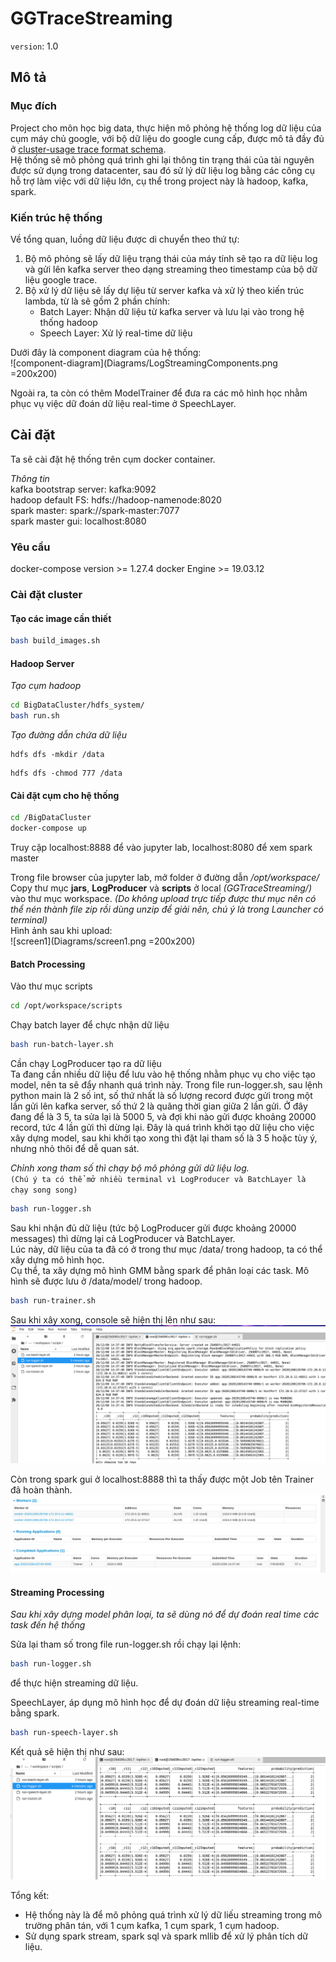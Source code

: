# GGTraceStreaming
`version`: 1.0  

## Mô tả   
### Mục đích
Project cho môn học big data, thực hiện mô phỏng hệ thống log dữ liệu của cụm máy chủ google, với bộ dữ liệu do google cung cấp, được mô tả đầy đủ ở [cluster-usage trace format schema](https://uni2u.tistory.com/attachment/cfile30.uf@26542633597592552C15C1.pdf).  
Hệ thống sẽ mô phỏng quá trình ghi lại thông tin trạng thái của tài nguyên được sử dụng trong datacenter, sau đó sử lý dữ liệu log bằng các công cụ hỗ trợ làm việc với dữ liệu lớn, cụ thể trong project này là hadoop, kafka, spark.  

### Kiến trúc hệ thống 
Về tổng quan, luồng dữ liệu được di chuyển theo thứ tự:  
1. Bộ mô phỏng sẽ lấy dữ liệu trạng thái của máy tính sẽ tạo ra dữ liệu log và gửi lên kafka server theo dạng streaming theo timestamp của bộ dữ liệu google trace.  
2. Bộ xử lý dữ liệu sẽ lấy dự liệu từ server kafka và xử lý theo kiến trúc lambda, từ là sẽ gồm 2 phần chính:  
    - Batch Layer: Nhận dữ liệu từ kafka server và lưu lại vào trong hệ thống hadoop  
    - Speech Layer: Xử lý real-time dữ liệu  
    

Dưới đây là component diagram của hệ thống:  
![component-diagram](Diagrams/LogStreamingComponents.png =200x200)

Ngoài ra, ta còn có thêm ModelTrainer để đưa ra các mô hình học nhằm phục vụ việc dữ đoán dữ liệu real-time ở SpeechLayer.

## Cài đặt 

Ta sẽ cài đặt hệ thống trên cụm docker container.

*Thông tin*  
kafka bootstrap server: kafka:9092  
hadoop default FS: hdfs://hadoop-namenode:8020  
spark master: spark://spark-master:7077   
spark master gui: localhost:8080  

### Yêu cầu 
docker-compose version >= 1.27.4
docker Engine >= 19.03.12

### Cài đặt cluster 

#### Tạo các image cần thiết
```bash
bash build_images.sh
```
#### Hadoop Server 
*Tạo cụm hadoop*  

```bash
cd BigDataCluster/hdfs_system/
bash run.sh
```

*Tạo đường dẫn chứa dữ liệu*  
```
hdfs dfs -mkdir /data 
```  
``` 
hdfs dfs -chmod 777 /data
```

#### Cài đặt cụm cho hệ thống 
```bash
cd /BigDataCluster
docker-compose up
```

Truy cập localhost:8888 để vào jupyter lab, localhost:8080 để xem spark master   

Trong file browser của jupyter lab, mở folder ở đường dẫn _/opt/workspace/_  
Copy thư mục **jars**, **LogProducer** và **scripts** ở local *(GGTraceStreaming/)* vào thư mục workspace. *(Do không upload trực tiếp được thư mục nên có thể nén thành file zip rồi dùng unzip để giải nên, chú ý là trong Launcher có terminal)*  
Hình ảnh sau khi upload:   
![screen1](Diagrams/screen1.png =200x200)

#### Batch Processing  
Vào thư mục scripts  

```bash 
cd /opt/workspace/scripts
```  

Chạy batch layer để chực nhận dữ liệu 

```bash 
bash run-batch-layer.sh 
```  

Cần chạy LogProducer tạo ra dữ liệu  
Ta đang cần nhiều dữ liệu để lưu vào hệ thống nhằm phục vụ cho việc tạo model, nên ta sẽ đẩy nhanh quá trình này. Trong file run-logger.sh, sau lệnh python main là 2 số int, số thứ nhất là số lượng record được gửi trong một lần gửi lên kafka server, số thứ 2 là quãng thời gian giữa 2 lần gửi. Ở đây đang để là 3 5, ta sửa lại là 5000 5, và đợi khi nào gửi được khoảng 20000 record, tức 4 lần gửi thì dừng lại. 
Đây là quá trình khởi tạo dữ liệu cho việc xây dựng model, sau khi khởi tạo xong thì đặt lại tham số là 3 5 hoặc tùy ý, nhưng nhỏ thôi để dễ quan sát.  

*Chỉnh xong tham số thì chạy bộ mô phỏng gửi dữ liệu log.*  
```(Chú ý ta có thể mở nhiều terminal vì LogProducer và BatchLayer là chạy song song)```

```bash
bash run-logger.sh
```

Sau khi nhận đủ dữ liệu (tức bộ LogProducer gửi được khoảng 20000 messages) thì dừng lại cả LogProducer và BatchLayer.  
Lúc này, dữ liệu của ta đã có ở trong thư mục /data/ trong hadoop, ta có thể xây dựng mô hình học.  
Cụ thể, ta xây dựng mô hình GMM bằng spark để phân loại các task. Mô hình sẽ được lưu ở /data/model/ trong hadoop.

```bash
bash run-trainer.sh
```

Sau khi xây xong, console sẽ hiện thị lên như sau:  
![screen2](Diagrams/screen2.png)

Còn trong spark gui ở localhost:8888 thì ta thấy được một Job tên Trainer đã hoàn thành.  
![screen3](Diagrams/screen3.png)


#### Streaming Processing 
*Sau khi xây dựng model phân loại, ta sẽ dùng nó để dự đoán real time các task đến hệ thống*

Sửa lại tham số trong file run-logger.sh rồi chạy lại lệnh: 

```bash 
bash run-logger.sh
```  
để thực hiện streaming dữ liệu.  

SpeechLayer, áp dụng mô hình học để dự đoán dữ liệu streaming real-time bằng spark.  

```bash
bash run-speech-layer.sh
```

Kết quả sẽ hiện thị như sau:  
![screen4](Diagrams/screen4.png)


Tổng kết:  
* Hệ thống này là để mô phỏng quá trình xử lý dữ liếu streaming trong mô trường phân tán, với 1 cụm kafka, 1 cụm spark, 1 cụm hadoop.  
* Sử dụng spark stream, spark sql và spark mllib để xử lý phân tích dữ liệu. 


    

